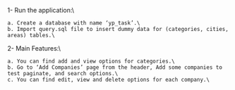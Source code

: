 1- Run the application:\

	a. Create a database with name ‘yp_task’.\
	b. Import query.sql file to insert dummy data for (categories, cities, areas) tables.\

2- Main Features:\

	a. You can find add and view options for categories.\
	b. Go to ‘Add Companies’ page from the header, Add some companies to test paginate, and search options.\
	c. You can find edit, view and delete options for each company.\
